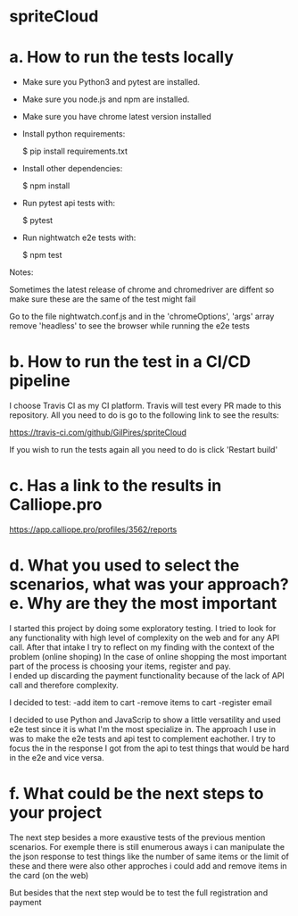 # spriteCloud
# a. How to run the tests locally
- Make sure you  Python3 and pytest are installed.
- Make sure you  node.js and npm are installed.
- Make sure you have chrome latest version installed
- Install python requirements:

    $ pip install requirements.txt 

- Install other dependencies:

    $ npm install

- Run pytest api tests with:

    $ pytest

- Run nightwatch e2e tests with:
   
    $ npm test

Notes:

Sometimes the latest release of chrome and chromedriver are diffent so make sure these are the same of the test might fail

Go to the file nightwatch.conf.js and in the 'chromeOptions', 'args' array remove 'headless' to see the browser while running the e2e tests

# b. How to run the test in a CI/CD pipeline

I choose Travis CI as my CI platform.
Travis will test every PR made to this repository.
All you need to do is go to the following link to see the results:

https://travis-ci.com/github/GilPires/spriteCloud

If you wish to run the tests again all you need to do is click 'Restart build'

# c. Has a link to the results in Calliope.pro

https://app.calliope.pro/profiles/3562/reports

# d. What you used to select the scenarios, what was your approach? e. Why are they the most important

I started this project by doing some exploratory testing. I tried to look for any functionality with high level of complexity on the web and for any API call.
After that intake I try to reflect on my finding with the context of the problem (online shoping)
In the case of online shopping the most important part of the process is choosing your items, register and  pay.  
I ended up discarding the payment functionality because of the lack of API call and therefore complexity.

I decided to test:
-add item to cart
-remove items to cart
-register email

I decided to use Python and JavaScrip to show a little versatility and used e2e test since it is what I'm the most specialize in.
The approach I use in was to make the e2e tests and api test to complement eachother.
I try to focus the in the response I got from the api to test things that would be hard in the e2e and vice versa.

# f. What could be the next steps to your project

The next step besides a more exaustive tests of the previous mention scenarios. 
For exemple there is still enumerous aways i can manipulate the the json response to test things like the number of same items or the limit of these and there were also other approches i could add and remove items in the card (on the web)

But besides that the next step would be to test  the full registration and payment 
